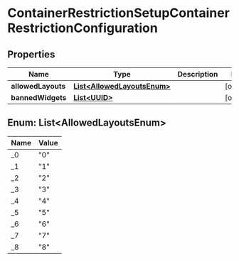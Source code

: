 

# ContainerRestrictionSetupContainerRestrictionConfiguration

## Properties

Name | Type | Description | Notes
------------ | ------------- | ------------- | -------------
**allowedLayouts** | [**List&lt;AllowedLayoutsEnum&gt;**](#List&lt;AllowedLayoutsEnum&gt;) |  |  [optional]
**bannedWidgets** | [**List&lt;UUID&gt;**](UUID.md) |  |  [optional]


## Enum: List&lt;AllowedLayoutsEnum&gt;

Name | Value
---- | -----
_0 | &quot;0&quot;
_1 | &quot;1&quot;
_2 | &quot;2&quot;
_3 | &quot;3&quot;
_4 | &quot;4&quot;
_5 | &quot;5&quot;
_6 | &quot;6&quot;
_7 | &quot;7&quot;
_8 | &quot;8&quot;




